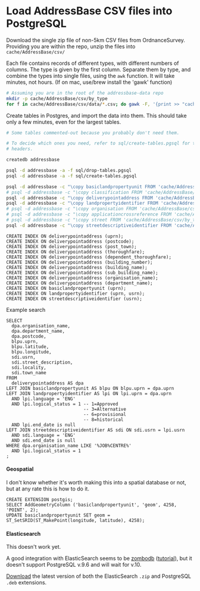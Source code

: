 # Load AddressBase CSV files into PostgreSQL

Download the single zip file of non-5km CSV files from OrdnanceSurvey.
Providing you are within the repo, unzip
the files into `cache/AddressBase/csv/`

Each file contains records of different types, with different numbers of
columns.  The type is given by the first column.  Separate them by type, and
combine the types into single files, using the `awk` function.  It will take minutes, not hours.
(If on mac, use/brew install the 'gawk' function)

```sh
# Assuming you are in the root of the addressbase-data repo
mkdir -p cache/AddressBase/csv/by_type
for f in cache/AddressBase/csv/data/*.csv; do gawk -F, '{print >> "cache/AddressBase/csv/by_type/"$1".csv"}' "$f"; done
```

Create tables in Postgres, and import the data into them.  This should take only
a few minutes, even for the largest tables.

```sh
# Some tables commented-out because you probably don't need them.

# To decide which ones you need, refer to sql/create-tables.pgsql for the column
# headers.

createdb addressbase

psql -d addressbase -a -f sql/drop-tables.pgsql
psql -d addressbase -a -f sql/create-tables.pgsql

psql -d addressbase -c "\copy basiclandpropertyunit FROM 'cache/AddressBase/csv/by_type/21.csv' delimiter ',' csv;"
# psql -d addressbase -c "\copy classification FROM 'cache/AddressBase/csv/by_type/32.csv' delimiter ',' csv;"
psql -d addressbase -c "\copy deliverypointaddress FROM 'cache/AddressBase/csv/by_type/28.csv' delimiter ',' csv;"
psql -d addressbase -c "\copy landpropertyidentifier FROM 'cache/AddressBase/csv/by_type/24.csv' delimiter ',' csv;"
# psql -d addressbase -c "\copy organisation FROM 'cache/AddressBase/csv/by_type/31.csv' delimiter ',' csv;"
# psql -d addressbase -c "\copy applicationcrossreference FROM 'cache/AddressBase/csv/by_type/23.csv' delimiter ',' csv;"
# psql -d addressbase -c "\copy street FROM 'cache/AddressBase/csv/by_type/11.csv' delimiter ',' csv;"
psql -d addressbase -c "\copy streetdescriptiveidentifier FROM 'cache/AddressBase/csv/by_type/15.csv' delimiter ',' csv;"
```

```pgsql
CREATE INDEX ON deliverypointaddress (uprn);
CREATE INDEX ON deliverypointaddress (postcode);
CREATE INDEX ON deliverypointaddress (post_town);
CREATE INDEX ON deliverypointaddress (thoroughfare);
CREATE INDEX ON deliverypointaddress (dependent_thoroughfare);
CREATE INDEX ON deliverypointaddress (building_number);
CREATE INDEX ON deliverypointaddress (building_name);
CREATE INDEX ON deliverypointaddress (sub_building_name);
CREATE INDEX ON deliverypointaddress (organisation_name);
CREATE INDEX ON deliverypointaddress (department_name);
CREATE INDEX ON basiclandpropertyunit (uprn);
CREATE INDEX ON landpropertyidentifier (uprn, usrn);
CREATE INDEX ON streetdescriptiveidentifier (usrn);
```

Example search

```pgsql
SELECT
  dpa.organisation_name,
  dpa.department_name,
  dpa.postcode,
  blpu.uprn,
  blpu.latitude,
  blpu.longitude,
  sdi.usrn,
  sdi.street_description,
  sdi.locality,
  sdi.town_name
FROM
  deliverypointaddress AS dpa
LEFT JOIN basiclandpropertyunit AS blpu ON blpu.uprn = dpa.uprn
LEFT JOIN landpropertyidentifier AS lpi ON lpi.uprn = dpa.uprn
  AND lpi.language = 'ENG'
  AND lpi.logical_status = 1 -- 1=Approved
                             -- 3=Alternative
                             -- 6=provisional
                             -- 8=historical
  AND lpi.end_date is null
LEFT JOIN streetdescriptiveidentifier AS sdi ON sdi.usrn = lpi.usrn
  AND sdi.language = 'ENG'
  AND sdi.end_date is null
WHERE dpa.organisation_name LIKE '%JOB%CENTRE%'
  AND lpi.logical_status = 1
;
```

#### Geospatial

I don't know whether it's worth making this into a spatial database or not, but
at any rate this is how to do it.

```pgsql
CREATE EXTENSION postgis;
SELECT AddGeometryColumn ('basiclandpropertyunit', 'geom', 4258, 'POINT', 2);
UPDATE basiclandpropertyunit SET geom = ST_SetSRID(ST_MakePoint(longitude, latitude), 4258);
```

#### Elasticsearch

This doesn't work yet.

A good integration with ElasticSearch seems to be
[zombodb](https://www.zombodb.com/)
([tutorial](https://github.com/zombodb/zombodb/blob/master/TUTORIAL.md)), but it
doesn't support PostgreSQL v.9.6 and will wait for v.10.

[Download](https://www.zombodb.com/releases/) the latest version of both the
ElasticSearch `.zip` and PostgreSQL `.deb` extensions.
